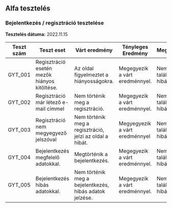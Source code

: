 ## Alfa tesztelés

### Bejelentkezés / regisztráció tesztelése

**Tesztelés dátuma:** 2022.11.15

| Teszt szám | Teszt eset | Várt eredmény | Tényleges Eredmény | Megjegyzés |
|------------|------------|---------------|--------------------|------------|
| GYT_001 | Regisztráció esetén mezők hiányos kitöltése. | Az oldal figyelmeztet a hiányosságokra. | Megegyezik a várt eredménnyel. | Nem találtam hibát. |
| GYT_002 | Regisztráció már létező e-mail címmel | Nem történik meg a regisztráció. | Megegyezik a várt eredménnyel. | Nem találtam hibát. |
| GYT_003 | Regisztráció nem megyegyező jelszóval | Nem történik meg a regisztráció, jelzi az oldal a hibát. | Megyegyezik a várt eredménnyel | Nem találtam hibát. |
| GYT_004 | Bejelentkezés megfelelő adatokkal. | Megtörténik a bejelentkezés. | Megegyezik a várt eredménnyel. | Nem találtam hibát. |
| GYT_005 | Bejelentkezés hibás adatokkal. | Nem történik meg a bejelentkezés, hibás adatok jelzése. | Megegyezik a várt eredménnyel. | Nem találtam hibát. | 